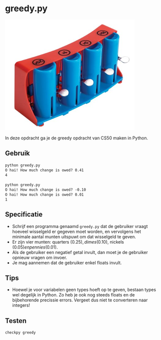 # greedy.py

![](greedy.jpg)

In deze opdracht ga je de greedy opdracht van CS50 maken in Python.

## Gebruik

	python greedy.py
	O hai! How much change is owed? 0.41
	4

	python greedy.py
	O hai! How much change is owed? -0.10
	O hai! How much change is owed? 0.01
	1

## Specificatie

* Schrijf een programma genaamd `greedy.py` dat de gebruiker vraagt hoeveel wisselgeld er gegeven moet worden, en vervolgens het minimale aantal munten uitspuwt om dat wisselgeld te geven.
* Er zijn vier munten: quarters (0.25$), dimes (0.10$), nickels (0.05$) en pennies (0.01$).
* Als de gebruiker een negatief getal invult, dan moet je de gebruiker opnieuw vragen om invoer.
* Je mag aannemen dat de gebruiker enkel floats invult.

## Tips

* Hoewel je voor variabelen geen types hoeft op te geven, bestaan types wel degelijk in Python. Zo heb je ook nog steeds floats en de bijbehorende precissie errors. Vergeet dus niet te converteren naar integers!

## Testen

	checkpy greedy
